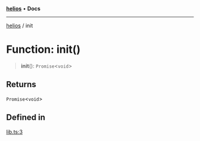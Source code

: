 [**helios**](../README.md) • **Docs**

***

[helios](../globals.md) / init

# Function: init()

> **init**(): `Promise`\<`void`\>

## Returns

`Promise`\<`void`\>

## Defined in

[lib.ts:3](https://github.com/a16z/helios/blob/main/helios-ts/lib.ts#L3)
